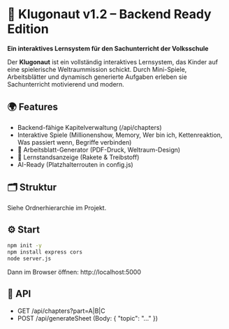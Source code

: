 # 🚀 Klugonaut v1.2 – Backend Ready Edition
**Ein interaktives Lernsystem für den Sachunterricht der Volksschule**

Der **Klugonaut** ist ein vollständig interaktives Lernsystem, das Kinder auf eine
spielerische Weltraummission schickt. Durch Mini-Spiele, Arbeitsblätter und dynamisch generierte Aufgaben erleben sie
Sachunterricht motivierend und modern.

## 🌍 Features
- Backend-fähige Kapitelverwaltung (/api/chapters)
- Interaktive Spiele (Millionenshow, Memory, Wer bin ich, Kettenreaktion, Was passiert wenn, Begriffe verbinden)
- 📄 Arbeitsblatt-Generator (PDF-Druck, Weltraum-Design)
- 🚀 Lernstandsanzeige (Rakete & Treibstoff)
- AI-Ready (Platzhalterrouten in config.js)

## 🗂️ Struktur
Siehe Ordnerhierarchie im Projekt.

## ⚙️ Start
```bash
npm init -y
npm install express cors
node server.js
```
Dann im Browser öffnen: http://localhost:5000

## 🔌 API
- GET /api/chapters?part=A|B|C
- POST /api/generateSheet  (Body: { "topic": "..." })

